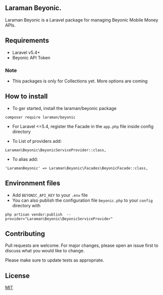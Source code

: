 ## Laraman Beyonic.

Laraman Beyonic is a Laravel package for managing Beyonic Mobile Money APIs.

## Requirements

- Laravel v5.4+
- Beyonic API Token

### Note

- This packages is only for Collections yet. More options are coming

## How to install

- To ger started, install the laraman/beyonic package

```
composer require laraman/beyonic
```

- For Laravel <=5.4, register the Facade in the `app.php` file inside config directory

- To List of providers add:

```
Laraman\Beyonic\BeyonicServiceProvider::class,
```

- To alias add:

```
'LaramanBeyonic' => Laraman\Beyonic\Facades\BeyonicFacade::class,
```

## Environment files

- Add `BEYONIC_API_KEY` to your `.env` file
- You can also publish the configuration file `beyonic.php` to your `config` directory with

```
php artisan vendor:publish  --provider="Laraman\Beyonic\BeyonicServiceProvider"
```

## Contributing
Pull requests are welcome. For major changes, please open an issue first to discuss what you would like to change.

Please make sure to update tests as appropriate.

## License
[MIT](https://choosealicense.com/licenses/mit/)
